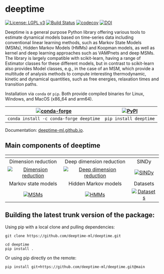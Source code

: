 # deeptime

[![License: LGPL v3](https://img.shields.io/badge/License-LGPL%20v3-blue.svg)](https://www.gnu.org/licenses/lgpl-3.0) [![Build Status](https://dev.azure.com/clonker/deeptime/_apis/build/status/deeptime-ml.deeptime?branchName=main)](https://dev.azure.com/clonker/deeptime/_build/latest?definitionId=1&branchName=main) [![codecov](https://codecov.io/gh/deeptime-ml/deeptime/branch/main/graph/badge.svg?token=MgQZqDM4sK)](https://codecov.io/gh/deeptime-ml/deeptime) [![DOI](https://img.shields.io/badge/DOI-10.1088%2F2632--2153%2Fac3de0-blue)](https://doi.org/10.1088/2632-2153/ac3de0)

Deeptime is a general purpose Python library offering various tools to estimate dynamical models 
based on time-series data including conventional linear learning methods, such as Markov State 
Models (MSMs), Hidden Markov Models (HMMs) and Koopman models, as well as kernel and 
deep learning approaches such as VAMPnets and deep MSMs. The library is largely compatible 
with scikit-learn, having a range of Estimator classes for these different models, but in 
contrast to scikit-learn also provides Model classes, e.g., in the case of an MSM, 
which provide a multitude of analysis methods to compute interesting thermodynamic, kinetic 
and dynamical quantities, such as free energies, relaxation times and transition paths.

Installation via `conda` or `pip`. Both provide compiled binaries for Linux, Windows, and MacOS (x86_64 and arm64).

|  [![conda-forge](https://img.shields.io/conda/v/conda-forge/deeptime?color=brightgreen&label=conda-forge)](https://github.com/conda-forge/deeptime-feedstock) 	|   [![PyPI](https://badge.fury.io/py/deeptime.svg)](https://pypi.org/project/deeptime)	|
|:-:	|:-:	|
|  `conda install -c conda-forge deeptime` |  `pip install deeptime`  	|

Documentation: [deeptime-ml.github.io](https://deeptime-ml.github.io/).

## Main components of deeptime

|  <!-- -->  |  <!-- -->  |  <!-- -->  |
|  :---:	|  :---:  |  :---:  |
|  Dimension reduction  |  Deep dimension reduction  |  SINDy  |
|  [![Dimension reduction](https://user-images.githubusercontent.com/1685266/208686380-087687e0-4dfa-4d27-a2a0-957c33566276.png)](https://deeptime-ml.github.io/latest/index_dimreduction.html) |  [![Deep dimension reduction](https://user-images.githubusercontent.com/1685266/208686212-f84f0a5b-a014-49d1-a469-dfa8a661d555.png)](https://deeptime-ml.github.io/latest/index_deepdimreduction.html)  |  [![SINDy](https://user-images.githubusercontent.com/1685266/208684380-d0234430-50fb-4a62-8d97-73ce1ebf2832.png)](https://deeptime-ml.github.io/latest/notebooks/sindy.html)  |
|  Markov state models  |  Hidden Markov models  |  Datasets  |
|  [![MSMs](https://user-images.githubusercontent.com/1685266/208686588-2e8b960b-06b0-4633-93a6-5df1e5b63209.png)](https://deeptime-ml.github.io/latest/index_msm.html) |  [![HMMs](https://user-images.githubusercontent.com/1685266/208683917-ef7acb41-062c-4503-b48d-dc7718779d9a.png)](https://deeptime-ml.github.io/latest/notebooks/hmm.html)  |  [![Datasets](https://user-images.githubusercontent.com/1685266/208684805-45c82242-6a8c-43f1-88b8-add1af4e7438.png)](https://deeptime-ml.github.io/latest/index_datasets.html)  |

## Building the latest trunk version of the package:

Using pip with a local clone and pulling dependencies:
```
git clone https://github.com/deeptime-ml/deeptime.git

cd deeptime
pip install .
```

Or using pip directly on the remote:
```
pip install git+https://github.com/deeptime-ml/deeptime.git@main
```
